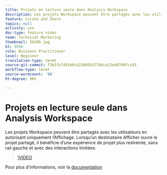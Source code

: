 ```yaml
---
title: Projets en lecture seule dans Analysis Workspace
description: Les projets Workspace peuvent être partagés avec les utilisateurs en autorisant uniquement l’Affichage. Lorsqu’un destinataire Afficher ouvre le projet partagé, il bénéficie d’une expérience de projet plus restreinte, sans rail gauche et avec des interactions limitées.
feature: Curate and Share
topics: null
activity: use
doc-type: feature video
team: Technical Marketing
thumbnail: 36206.jpg
kt: 5556
role: Business Practitioner
level: Beginner
translation-type: tm+mt
source-git-commit: f3b3fa7d91b0cb21005b57768ca23ed6700fcc03
workflow-type: tm+mt
source-wordcount: '98'
ht-degree: 90%

---
```



# Projets en lecture seule dans Analysis Workspace

Les projets Workspace peuvent être partagés avec les utilisateurs en autorisant uniquement l’Affichage. Lorsqu’un destinataire Afficher ouvre le projet partagé, il bénéficie d’une expérience de projet plus restreinte, sans rail gauche et avec des interactions limitées.

>[!VIDEO](https://video.tv.adobe.com/v/36206/?quality=12&learn=on)

Pour plus d’informations, voir la [documentation](https://experienceleague.adobe.com/docs/analytics/analyze/analysis-workspace/curate-share/view-only-projects.html?lang=fr-FR)
